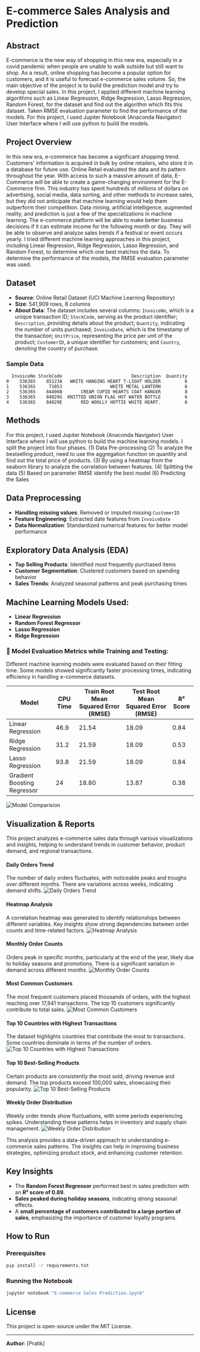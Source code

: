 # E-commerce Sales Analysis and Prediction

## Abstract
E-commerce is the new way of shopping in this new era, especially in a covid pandemic when people are unable to walk outside but still want to shop. As a result, online shopping has become a popular option for customers, and it is useful to forecast e-commerce sales volume. So, the main objective of the project is to build the prediction model and try to develop special sales. In this project, I applied different machine learning algorithms such as Linear Regression, Ridge Regression, Lasso Regression, Random Forest, for the dataset and find out the algorithm which fits this dataset. Taken RMSE evaluation parameter to find the performance of the models. For this project, I used Jupiter Notebook (Anaconda Navigator) User Interface where I will use python to build the models.

## Project Overview
In this new era, e-commerce has become a significant shopping trend. Customers' information is acquired in bulk by online retailers, who store it in a database for future use. Online Retail evaluated the data and its pattern throughout the year. With access to such a massive amount of data, E-Commerce will be able to create a game-changing environment for the E-Commerce firm. This industry has spent hundreds of millions of dollars on advertising, social media, data sorting, and other methods to increase sales, but they did not anticipate that machine learning would help them outperform their competition. Data mining, artificial intelligence, augmented reality, and prediction is just a few of the specializations in machine learning. The e-commerce platform will be able to make better business decisions if it can estimate income for the following month or day. They will be able to observe and analyze sales trends if a festival or event occurs yearly. I tried different machine learning approaches in this project, including Linear Regression, Ridge Regression, Lasso Regression, and Random Forest, to determine which one best matches the data. To determine the performance of the models, the RMSE evaluation parameter was used.

## Dataset
- **Source**: Online Retail Dataset (UCI Machine Learning Repository)
- **Size**: 541,909 rows, 8 columns
- **About Data**: The dataset includes several columns: `InvoiceNo`, which is a unique transaction ID; `StockCode`, serving as the product identifier; `Description`, providing details about the product; `Quantity`, indicating the number of units purchased; `InvoiceDate`, which is the timestamp of the transaction; `UnitPrice`, representing the price per unit of the product; `CustomerID`, a unique identifier for customers; and `Country`, denoting the country of purchase.

### Sample Data
```
  InvoiceNo StockCode                          Description  Quantity  
0    536365    85123A   WHITE HANGING HEART T-LIGHT HOLDER         6   
1    536365     71053                  WHITE METAL LANTERN         6   
2    536365    84406B       CREAM CUPID HEARTS COAT HANGER         8   
3    536365    84029G  KNITTED UNION FLAG HOT WATER BOTTLE         6   
4    536365    84029E       RED WOOLLY HOTTIE WHITE HEART.         6   
```
## Methods
For this project, I used Jupiter Notebook (Anaconda Navigator) User Interface where I will use python to build the machine learning models. I split the project into four phases.
(1) Data Pre-processing
(2) To analyze the bestselling product, need to use the aggregation function on quantity and find out the total price of products.
(3) By using a heatmap from the seaborn library to analyze the correlation between features.
(4) Splitting the data
(5) Based on parameter RMSE identify the best model
(6) Predicting the Sales

## Data Preprocessing
- **Handling missing values**: Removed or imputed missing `CustomerID`
- **Feature Engineering**: Extracted date features from `InvoiceDate`
- **Data Normalization**: Standardized numerical features for better model performance

## Exploratory Data Analysis (EDA)
- **Top Selling Products**: Identified most frequently purchased items
- **Customer Segmentation**: Clustered customers based on spending behavior
- **Sales Trends**: Analyzed seasonal patterns and peak purchasing times

## Machine Learning Models Used:
- **Linear Regression**
- **Random Forest Regressor**
- **Lasso Regression**
- **Ridge Regression**

### 📌 Model Evaluation Metrics while Training and Testing:
Different machine learning models were evaluated based on their fitting time. Some models showed significantly faster processing times, indicating efficiency in handling e-commerce datasets.

| Model                     | CPU Time | Train Root Mean Squared Error (RMSE) | Test Root Mean Squared Error (RMSE) | R² Score |
|---------------------------|----------|--------------------------------------|-------------------------------------|----------|
| Linear Regression         | 46.9     | 21.54                                | 18.09                                   | 0.84     |
| Ridge Regression          | 31.2     | 21.59                                | 18.09                                   | 0.53     |
| Lasso Regression          | 93.8     | 21.59                                | 18.09                                   | 0.84     |
| Gradient Boosting Regressor | 24     | 18.80                                | 13.87                                   | 0.38     |

![Model Comparision](Images/modelCompariosn.png)

## Visualization & Reports
This project analyzes e-commerce sales data through various visualizations and insights, helping to understand trends in customer behavior, product demand, and regional transactions.

#### Daily Orders Trend
The number of daily orders fluctuates, with noticeable peaks and troughs over different months. There are variations across weeks, indicating demand shifts.
![Daily Orders Trend](/images/dailyorders.png)

#### Heatmap Analysis
A correlation heatmap was generated to identify relationships between different variables. Key insights show strong dependencies between order counts and time-related factors.
![Heatmap Analysis](/images/heatmap.png)

#### Monthly Order Counts
Orders peak in specific months, particularly at the end of the year, likely due to holiday seasons and promotions. There is a significant variation in demand across different months.
![Monthly Order Counts](/images/monthlyorder.png)

#### Most Common Customers
The most frequent customers placed thousands of orders, with the highest reaching over 17,841 transactions. The top 10 customers significantly contribute to total sales.
![Most Common Customers](/images/MostCommonCustomer.png)

#### Top 10 Countries with Highest Transactions
The dataset highlights countries that contribute the most to transactions. Some countries dominate in terms of the number of orders.
![Top 10 Countries with Highest Transactions](/images/Top10Country.png)

#### Top 10 Best-Selling Products
Certain products are consistently the most sold, driving revenue and demand. The top products exceed 100,000 sales, showcasing their popularity.
![Top 10 Best-Selling Products](/images/Top10products.png)

#### Weekly Order Distribution
Weekly order trends show fluctuations, with some periods experiencing spikes. Understanding these patterns helps in inventory and supply chain management.
![Weekly Order Distribution](/images/weeklyOredres.png)

This analysis provides a data-driven approach to understanding e-commerce sales patterns. The insights can help in improving business strategies, optimizing product stock, and enhancing customer retention.

## Key Insights
- The **Random Forest Regressor** performed best in sales prediction with an **R² score of 0.89**.
- **Sales peaked during holiday seasons**, indicating strong seasonal effects.
- A **small percentage of customers contributed to a large portion of sales**, emphasizing the importance of customer loyalty programs.

## How to Run
### Prerequisites
```bash
pip install -r requirements.txt
```
### Running the Notebook
```bash
jupyter notebook "E-commerce Sales Prediction.ipynb"
```

## License
This project is open-source under the MIT License.

---
 **Author**: [Pratik]  
